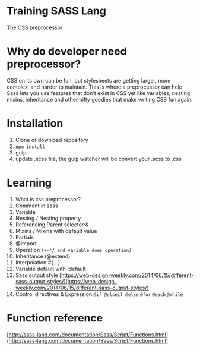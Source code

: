 # Training SASS Lang
The CSS preprocessor

# Why do developer need preprocessor?
CSS on its own can be fun, but stylesheets are getting larger, more complex, and harder to maintain. This is where a preprocessor can help. Sass lets you use features that don't exist in CSS yet like variables, nesting, mixins, inheritance and other nifty goodies that make writing CSS fun again.

# Installation
1. Clone or download repository
2. `npm install`
3. gulp
4. update .scss file, the gulp watcher will be convert your .scss to .css

# Learning
1. What is css preprocessor?
2. Comment in sass
2. Variable
3. Nesting / Nesting property
4. Referencing Parent selector:&
4. Mixins / Mixins with default value
5. Partials
6. @Import
7. Operation `(+-*/ and variable does operation)`
8. Inheritance (@extend)
9. Interpolation #{...}
10. Variable default with !default
11. Sass output style [https://web-design-weekly.com/2014/06/15/different-sass-output-styles/](https://web-design-weekly.com/2014/06/15/different-sass-output-styles/)
12. Control directives & Expression `@if @elseif @else` `@for` `@each` `@while`

# Function reference
[http://sass-lang.com/documentation/Sass/Script/Functions.html](http://sass-lang.com/documentation/Sass/Script/Functions.html)
